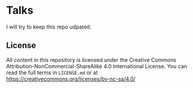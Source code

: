# Talks

I will try to keep this repo udpated.

## License

All content in this repository is licensed under the Creative Commons Attribution-NonCommercial-ShareAlike 4.0 International License. You can read the full terms in ```LICENSE.md``` or at https://creativecommons.org/licenses/by-nc-sa/4.0/